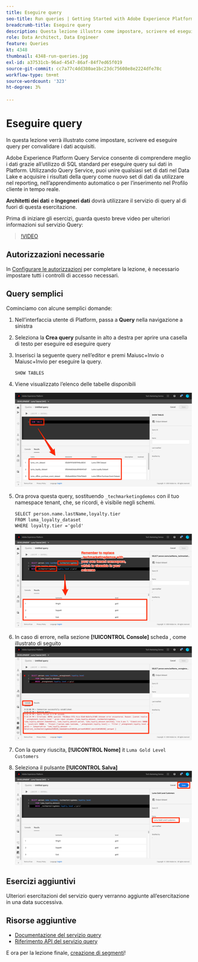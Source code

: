 ```yaml
---
title: Eseguire query
seo-title: Run queries | Getting Started with Adobe Experience Platform for Data Architects and Data Engineers
breadcrumb-title: Eseguire query
description: Questa lezione illustra come impostare, scrivere ed eseguire query per convalidare i dati acquisiti.
role: Data Architect, Data Engineer
feature: Queries
kt: 4348
thumbnail: 4348-run-queries.jpg
exl-id: a37531cb-96ad-4547-86af-84f7ed65f019
source-git-commit: cc7a77c4dd380ae1bc23dc75608e8e2224dfe78c
workflow-type: tm+mt
source-wordcount: '323'
ht-degree: 3%

---
```


# Eseguire query

<!-- 15 min-->
In questa lezione verrà illustrato come impostare, scrivere ed eseguire query per convalidare i dati acquisiti.

Adobe Experience Platform Query Service consente di comprendere meglio i dati grazie all’utilizzo di SQL standard per eseguire query sui dati in Platform. Utilizzando Query Service, puoi unire qualsiasi set di dati nel Data Lake e acquisire i risultati della query come nuovo set di dati da utilizzare nel reporting, nell’apprendimento automatico o per l’inserimento nel Profilo cliente in tempo reale.

**Architetti dei dati** e **Ingegneri dati** dovrà utilizzare il servizio di query al di fuori di questa esercitazione.

Prima di iniziare gli esercizi, guarda questo breve video per ulteriori informazioni sul servizio Query:
>[!VIDEO](https://video.tv.adobe.com/v/29795?quality=12&learn=on)

## Autorizzazioni necessarie

In [Configurare le autorizzazioni](configure-permissions.md) per completare la lezione, è necessario impostare tutti i controlli di accesso necessari.

<!-- Settings > **[!UICONTROL Services]** > **[!UICONTROL Query Service]**
* Permission items Data Management > **[!UICONTROL View Datasets]** and  **[!UICONTROL Manage Datasets]**
* Permission item Sandboxes > `Luma Tutorial`
* User-role access to the `Luma Tutorial Platform` product profile
-->

## Query semplici

Cominciamo con alcune semplici domande:

1. Nell’interfaccia utente di Platform, passa a **Query** nella navigazione a sinistra
1. Seleziona la **Crea query** pulsante in alto a destra per aprire una casella di testo per eseguire ed eseguire query
1. Inserisci la seguente query nell’editor e premi Maiusc+Invio o Maiusc+Invio per eseguire la query.

   ```
   SHOW TABLES
   ```

1. Viene visualizzato l’elenco delle tabelle disponibili

   ![MOSTRA query TABLE](assets/queries-showTables.png)


1. Ora prova questa query, sostituendo `_techmarketingdemos` con il tuo namespace tenant, che, se ricordi, è visibile negli schemi.

   ```
   SELECT person.name.lastName,loyalty.tier
   FROM luma_loyalty_dataset
   WHERE loyalty.tier ='gold'
   ```

   ![SELEZIONARE i dati dal set di dati fedeltà](assets/queries-loyaltySelect.png)

1. In caso di errore, nella sezione **[!UICONTROL Console]** scheda , come illustrato di seguito
   ![Errore nella query](assets/queries-error.png)

1. Con la query riuscita, **[!UICONTROL Nome]** it `Luma Gold Level Customers`
1. Seleziona il pulsante **[!UICONTROL Salva]**
   ![Salvataggio della query](assets/queries-loyaltySelect-save.png)


<!--SELECT COUNT(DISTINCT (_techmarketingdemos.systemIdentifier.loyaltyId)) FROM luma_loyalty_dataset 


SELECT _techmarketingdemos.systemIdentifier.loyaltyId, COUNT(_techmarketingdemos.systemIdentifier.loyaltyId)
FROM luma_loyalty_dataset 
GROUP BY _techmarketingdemos.systemIdentifier.loyaltyId
HAVING COUNT(_techmarketingdemos.systemIdentifier.loyaltyId) > 1;-->

## Esercizi aggiuntivi

Ulteriori esercitazioni del servizio query verranno aggiunte all’esercitazione in una data successiva.
<!--
## Join Datasets

In this exercise, we will join two datasets `Luma Loyalty Dataset` and `Luma Offline Purchase` to get list of gold customers who have spend over $500 dollars in one purchase.

1. Create a new query
1. Copy and paste following query in query editor and execute, again replacing `_techmarketingdemos` with your own tenant namespace
    
    ```
    SELECT DISTINCT lopd.commerce.order.purchaseID as PurchaseId ,
        lld.person.name.firstName as LastName ,
        lld.person.name.lastName as LastName ,
        lopd.personalEmail.address as email,
        lopd.commerce.order.priceTotal as Total

    FROM luma_loyalty_dataset lld
    JOIN luma_offline_purchase_event_dataset lopd
    ON lopd._techmarketingdemos.systemIdentifier.loyaltyId = lld._techmarketingdemos.systemIdentifier.loyaltyId

    WHERE lld._techmarketingdemos.loyalty.level ='gold' AND lopd.commerce.order.priceTotal >500;
    ```

1. You should get list of Gold Customers who have spend over $500 in single purchase.

## Output datasets

1. Select on Output Dataset button
1. Provide name and description to the dataset
1. Save.
1. Go to **Datasets** under **Data Management** to find new dataset created.

-->
<!--Add content for Adobe Defined Functions-->

## Risorse aggiuntive

* [Documentazione del servizio query](https://experienceleague.adobe.com/docs/experience-platform/query/home.html?lang=it)
* [Riferimento API del servizio query](https://www.adobe.io/experience-platform-apis/references/query-service/)

E ora per la lezione finale, [creazione di segmenti](build-segments.md)!
